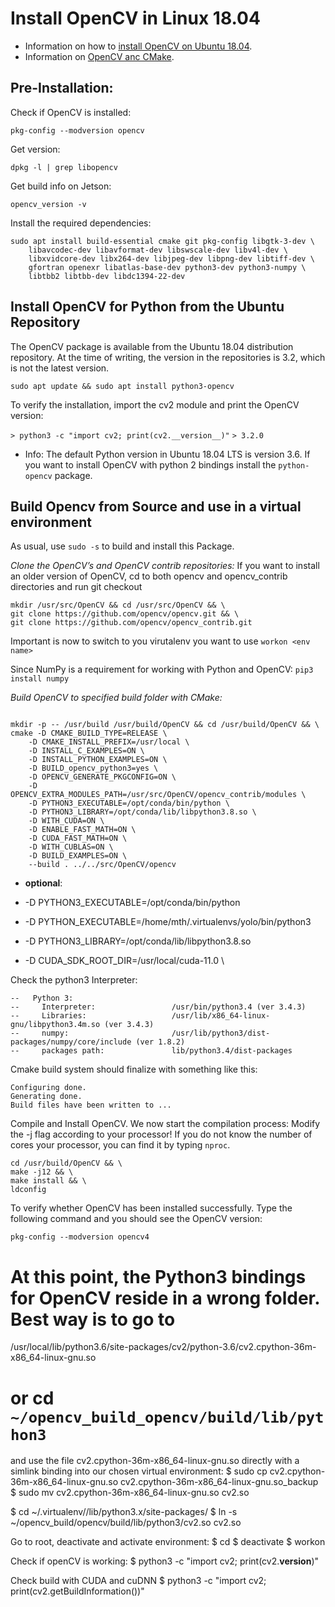 # Install OpenCV in Linux 18.04
- Information on how to [install OpenCV on Ubuntu 18.04](https://www.pyimagesearch.com/2018/05/28/ubuntu-18-04-how-to-install-opencv/).
- Information on [OpenCV anc CMake](https://docs.opencv.org/4.5.1/db/df5/tutorial_linux_gcc_cmake.html).

## Pre-Installation: 
Check if OpenCV is installed:
```
pkg-config --modversion opencv
```

Get version:
```
dpkg -l | grep libopencv
```

Get build info on Jetson:
```
opencv_version -v
```

Install the required dependencies:
```
sudo apt install build-essential cmake git pkg-config libgtk-3-dev \
    libavcodec-dev libavformat-dev libswscale-dev libv4l-dev \
    libxvidcore-dev libx264-dev libjpeg-dev libpng-dev libtiff-dev \
    gfortran openexr libatlas-base-dev python3-dev python3-numpy \
    libtbb2 libtbb-dev libdc1394-22-dev
```

## Install OpenCV for Python from the Ubuntu Repository

The OpenCV package is available from the Ubuntu 18.04 distribution repository. At the time of writing, the version in the repositories is 3.2, which is not the latest version.

`sudo apt update && sudo apt install python3-opencv`

To verify the installation, import the cv2 module and print the OpenCV version:

`> python3 -c "import cv2; print(cv2.__version__)"`
`> 3.2.0`

- Info: The default Python version in Ubuntu 18.04 LTS is version 3.6. If you want to install OpenCV with python 2 bindings install the `python-opencv` package.

## Build Opencv from Source and use in a virtual environment

As usual, use `sudo -s` to build and install this Package. 

*Clone the OpenCV’s and OpenCV contrib repositories:*
If you want to install an older version of OpenCV, 
cd to both opencv and opencv_contrib directories and run git checkout <opencv-version>

```
mkdir /usr/src/OpenCV && cd /usr/src/OpenCV && \
git clone https://github.com/opencv/opencv.git && \
git clone https://github.com/opencv/opencv_contrib.git
```

Important is now to switch to you virutalenv you want to use
`workon <env name>`

Since NumPy is a requirement for working with Python and OpenCV: 
`pip3 install numpy`

*Build OpenCV to specified build folder with CMake:*

```

mkdir -p -- /usr/build /usr/build/OpenCV && cd /usr/build/OpenCV && \
cmake -D CMAKE_BUILD_TYPE=RELEASE \
    -D CMAKE_INSTALL_PREFIX=/usr/local \
    -D INSTALL_C_EXAMPLES=ON \
    -D INSTALL_PYTHON_EXAMPLES=ON \
    -D BUILD_opencv_python3=yes \
    -D OPENCV_GENERATE_PKGCONFIG=ON \
    -D OPENCV_EXTRA_MODULES_PATH=/usr/src/OpenCV/opencv_contrib/modules \
    -D PYTHON3_EXECUTABLE=/opt/conda/bin/python \
    -D PYTHON3_LIBRARY=/opt/conda/lib/libpython3.8.so \
    -D WITH_CUDA=ON \
    -D ENABLE_FAST_MATH=ON \
    -D CUDA_FAST_MATH=ON \
    -D WITH_CUBLAS=ON \
    -D BUILD_EXAMPLES=ON \
    --build . ../../src/OpenCV/opencv
```
- **optional**:
- -D PYTHON3_EXECUTABLE=/opt/conda/bin/python 
- -D PYTHON_EXECUTABLE=/home/mth/.virtualenvs/yolo/bin/python3
- -D PYTHON3_LIBRARY=/opt/conda/lib/libpython3.8.so

- -D CUDA_SDK_ROOT_DIR=/usr/local/cuda-11.0 \

Check the python3 Interpreter: 

```
--   Python 3:
--     Interpreter:                 /usr/bin/python3.4 (ver 3.4.3)
--     Libraries:                   /usr/lib/x86_64-linux-gnu/libpython3.4m.so (ver 3.4.3)
--     numpy:                       /usr/lib/python3/dist-packages/numpy/core/include (ver 1.8.2)
--     packages path:               lib/python3.4/dist-packages
```


Cmake build system should finalize with something like this: 
```
Configuring done.
Generating done.
Build files have been written to ...
```

Compile and Install OpenCV.
We now start the compilation process: Modify the -j flag according to your processor!
If you do not know the number of cores your processor, you can find it by typing `nproc`.
```
cd /usr/build/OpenCV && \
make -j12 && \
make install && \
ldconfig
```

To verify whether OpenCV has been installed successfully. 
Type the following command and you should see the OpenCV version:
```
pkg-config --modversion opencv4
```

# At this point, the Python3 bindings for OpenCV reside in a wrong folder. Best way is to go to 

/usr/local/lib/python3.6/site-packages/cv2/python-3.6/cv2.cpython-36m-x86_64-linux-gnu.so
# or cd `~/opencv_build_opencv/build/lib/python3`

and use the file cv2.cpython-36m-x86_64-linux-gnu.so directly with a simlink binding into our chosen virtual environment: 
$ sudo cp cv2.cpython-36m-x86_64-linux-gnu.so cv2.cpython-36m-x86_64-linux-gnu.so_backup
$ sudo mv cv2.cpython-36m-x86_64-linux-gnu.so cv2.so

$ cd ~/.virtualenv/<env name>/lib/python3.x/site-packages/
$ ln -s ~/opencv_build/opencv/build/lib/python3/cv2.so cv2.so

Go to root, deactivate and activate environment: 
$ cd
$ deactivate
$ workon <env name>

Check if openCV is working:
$ python3 -c "import cv2; print(cv2.__version__)"

Check build with CUDA and cuDNN
$ python3 -c "import cv2; print(cv2.getBuildInformation())"